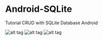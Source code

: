 # Android-SQLite
Tutorial CRUD with SQLite Database Android

![alt tag](https://4.bp.blogspot.com/-1JPXx-TqOhc/VygclSEAiHI/AAAAAAAABjg/l5B8WWBKus4nEktj0hyfsbUUUjajbItNQCLcB/s600/Screenshot_2016-05-03-10-30-55.png "Add Matiere")
![alt tag](https://2.bp.blogspot.com/-yQh-YSc5b8c/VygclegSxFI/AAAAAAAABjc/QUnRfDxWOl0SXIrdVJQdXtRemRNFw9NfQCKgB/s600/Screenshot_2016-05-03-10-31-33.png "Edit or Delete Matiere")
![alt tag](https://3.bp.blogspot.com/-jX81tvvACLg/VygclaFlxxI/AAAAAAAABjY/DUpyTlNV-3M0HUEwFEo5vSIttRamaDslgCKgB/s600/Screenshot_2016-05-03-10-30-39.png "List Matiere")
